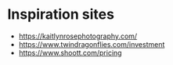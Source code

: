 # Inspiration sites
  * https://kaitlynrosephotography.com/
  * https://www.twindragonflies.com/investment
  * https://www.shoott.com/pricing